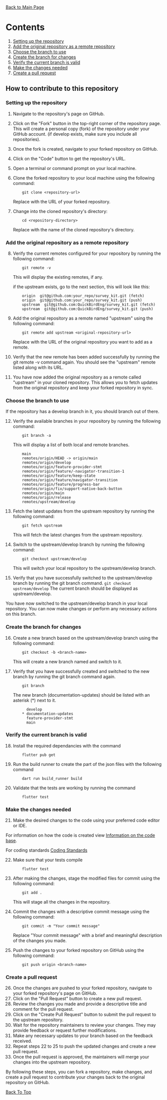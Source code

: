 [Back to Main Page](../../README.md)

# Contents

1. [Setting up the repository ](#setting-up-the-repository)
2. [Add the original repository as a remote repository](#add-the-original-repository-as-a-remote-repository)
3. [Choose the branch to use](#choose-the-branch-to-use)
4. [Create the branch for changes](#create-the-branch-for-changes)
5. [Verify the current branch is valid](#verify-the-current-branch-is-valid)
5. [Make the changes needed](#make-the-changes-needed)
6. [Create a pull request](#create-a-pull-request)

## How to contribute to this repository

### Setting up the repository

1. Navigate to the repository's page on GitHub.
2. Click on the "Fork" button in the top-right corner of the repository page. This will create a personal copy (fork) of the repository under your GitHub account. (if develop exists, make sure you include all repositories).
3. Once the fork is created, navigate to your forked repository on GitHub.
4. Click on the "Code" button to get the repository's URL.
5. Open a terminal or command prompt on your local machine.
6. Clone the forked repository to your local machine using the following command:
    ```
        git clone <repository-url>
    ```

    Replace <repository-url> with the URL of your forked repository.
7. Change into the cloned repository's directory:
    ```
        cd <repository-directory>
    ```
    
    Replace <repository-directory> with the name of the cloned repository's directory.

### Add the original repository as a remote repository

8. Verify the current remotes configured for your repository by running the following command:
    ```
        git remote -v
    ```

    This will display the existing remotes, if any.

    if the upstream exists, go to the next section, this will look like this:
    ```
        origin  git@github.com:your_repo/survey_kit.git (fetch)
        origin  git@github.com:your_repo/survey_kit.git (push)
        upstream  git@github.com:QuickBirdEng/survey_kit.git (fetch)
        upstream  git@github.com:QuickBirdEng/survey_kit.git (push)
    ```
9. Add the original repository as a remote named "upstream" using the following command:
    ```
        git remote add upstream <original-repository-url>
    ```

    Replace <original-repository-url> with the URL of the original repository you want to add as a remote.
10.  Verify that the new remote has been added successfully by running the git remote -v command again. You should see the "upstream" remote listed along with its URL.
11. You have now added the original repository as a remote called "upstream" in your cloned repository. This allows you to fetch updates from the original repository and keep your forked repository in sync.

### Choose the branch to use

If the repository has a develop branch in it, you should branch out of there. 

12. Verify the available branches in your repository by running the following command:
    ```
        git branch -a
    ```

    This will display a list of both local and remote branches.
    ```
        main
        remotes/origin/HEAD -> origin/main
        remotes/origin/develop
        remotes/origin/feature-provider-stmt
        remotes/origin/feature/-navigator-transition-1
        remotes/origin/feature/keep-state
        remotes/origin/feature/navigator-transition
        remotes/origin/feature/progress-bar
        remotes/origin/fix/support-native-back-button
        remotes/origin/main
        remotes/origin/release
        remotes/upstream/develop
    ```
13. Fetch the latest updates from the upstream repository by running the following command:
    ```
        git fetch upstream
    ```

    This will fetch the latest changes from the upstream repository.
14. Switch to the upstream/develop branch by running the following command:
    ```
        git checkout upstream/develop
    ```

    This will switch your local repository to the upstream/develop branch.
15.  Verify that you have successfully switched to the upstream/develop branch by running the git branch command. 
    ```
        git checkout upstream/develop
    ```
    The current branch should be displayed as upstream/develop.

You have now switched to the upstream/develop branch in your local repository. You can now make changes or perform any necessary actions on this branch.

### Create the branch for changes

16. Create a new branch based on the upstream/develop branch using the following command:
    ```
        git checkout -b <branch-name>
    ```
    This will create a new branch named <branch-name> and switch to it.

17. Verify that you have successfully created and switched to the new branch by running the git branch command again. 
    ```
        git branch
    ```

    The new branch (documentation-updates) should be listed with an asterisk (*) next to it.
    ```
          develop
        * documentation-updates
          feature-provider-stmt
          main
    ```

### Verify the current branch is valid

18. Install the required dependancies with the command
    ```
        flutter pub get
    ```

19. Run the build runner to create the part of the json files with the following command
    ```
        dart run build_runner build
    ```

20. Validate that the tests are working by running the command
    ```
        flutter test
    ```

### Make the changes needed

21. Make the desired changes to the code using your preferred code editor or IDE.

For information on how the code is created view [Information on the code base](../code-base/information-on-code-base.md).

For coding standards [Coding Standards](../code-base/coding-standards.md)

22. Make sure that your tests compile
    ```
        flutter test
    ```

23. After making the changes, stage the modified files for commit using the following command:
    ```
        git add .
    ```

    This will stage all the changes in the repository.

24. Commit the changes with a descriptive commit message using the following command:
    ```
        git commit -m "Your commit message"
    ```

    Replace "Your commit message" with a brief and meaningful description of the changes you made.

25. Push the changes to your forked repository on GitHub using the following command:
    ```
        git push origin <branch-name>
    ```

### Create a pull request

26. Once the changes are pushed to your forked repository, navigate to your forked repository's page on GitHub.
27. Click on the "Pull Request" button to create a new pull request.
28. Review the changes you made and provide a descriptive title and comment for the pull request.
29. Click on the "Create Pull Request" button to submit the pull request to the upstream repository.
30. Wait for the repository maintainers to review your changes. They may provide feedback or request further modifications.
31. Make any necessary updates to your branch based on the feedback received.
32. Repeat steps 22 to 25 to push the updated changes and create a new pull request.
33. Once the pull request is approved, the maintainers will merge your changes into the upstream repository.

By following these steps, you can fork a repository, make changes, and create a pull request to contribute your changes back to the original repository on GitHub.

[Back To Top](#contents)
